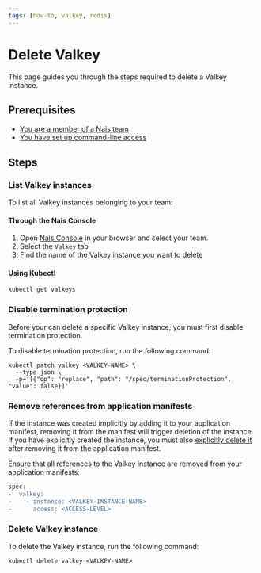 ```yaml
---
tags: [how-to, valkey, redis]
---
```


# Delete Valkey

This page guides you through the steps required to delete a Valkey instance.

## Prerequisites

- [You are a member of a Nais team](../../../explanations/team.md)
- [You have set up command-line access](../../../operate/how-to/command-line-access.md)

## Steps

### List Valkey instances

To list all Valkey instances belonging to your team:

#### Through the Nais Console

1. Open [Nais Console](https://console.<<tenant()>>.cloud.nais.io) in your browser and select your team.
2. Select the `Valkey` tab
3. Find the name of the Valkey instance you want to delete

#### Using Kubectl

```shell
kubectl get valkeys
```

### Disable termination protection

Before your can delete a specific Valkey instance, you must first disable termination protection.

To disable termination protection, run the following command:

```shell
kubectl patch valkey <VALKEY-NAME> \
  --type json \
  -p='[{"op": "replace", "path": "/spec/terminationProtection", "value": false}]'
```

### Remove references from application manifests

If the instance was created implicitly by adding it to your application manifest, removing it from the manifest will trigger deletion of the instance.
If you have explicitly created the instance, you must also [explicitly delete it](#delete-valkey-instance) after removing it from the application manifest.

Ensure that all references to the Valkey instance are removed from your application manifests:

```diff title="app.yaml"
spec:
-  valkey:
-    - instance: <VALKEY-INSTANCE-NAME>
-      access: <ACCESS-LEVEL>
```

### Delete Valkey instance

To delete the Valkey instance, run the following command:

```shell
kubectl delete valkey <VALKEY-NAME>
```

